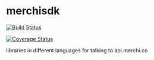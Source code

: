 # merchisdk

[![Build Status](https://travis-ci.org/merchisdk/sdk.svg?branch=master)](https://travis-ci.org/merchisdk/sdk)

[![Coverage Status](https://coveralls.io/repos/github/merchisdk/sdk/badge.svg?branch=master)](https://coveralls.io/github/merchisdk/sdk?branch=master)

libraries in different languages for talking to api.merchi.co
